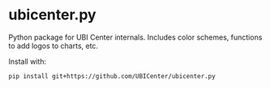 # ubicenter.py
Python package for UBI Center internals. Includes color schemes, functions to add logos to charts, etc.

Install with:
```
pip install git+https://github.com/UBICenter/ubicenter.py
```
